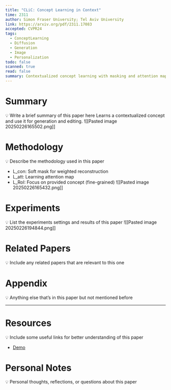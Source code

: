 ```yaml
---
title: "CLiC: Concept Learning in Context"
time: 2311
author: Simon Fraser University; Tel Aviv University
link: https://arxiv.org/pdf/2311.17083
accepted: CVPR24
tags:
  - ConceptLearning
  - Diffusion
  - Generation
  - Image
  - Personalization
todo: false
scanned: true
read: false
summary: Contextualized concept learning with masking and attention maps.
---
```

# Summary
💡 Write a brief summary of this paper here
Learns a contextualized concept and use it for generation and editing.
![[Pasted image 20250226165502.png]]

# Methodology
💡 Describe the methodology used in this paper
- L_con: Soft mask for weighted reconstruction
- L_att: Learning attention map
- L_RoI: Focus on provided concept (fine-grained)
![[Pasted image 20250226165432.png]]
# Experiments
💡 List the experiments settings and results of this paper
![[Pasted image 20250226194844.png]]

# Related Papers
💡 Include any related papers that are relevant to this one

# Appendix
💡 Anything else that’s in this paper but not mentioned before

---
# Resources
💡 Include some useful links for better understanding of this paper
- [Demo](https://mehdi0xc.github.io/clic/)
# Personal Notes
💡 Personal thoughts, reflections, or questions about this paper